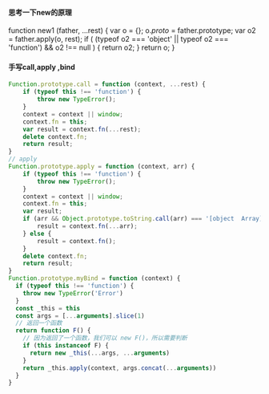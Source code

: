 #### 思考一下new的原理
<!-- father 也就是new后面跟的构造函数 -->
function new1 (father, ...rest) {
    var o = {};
    o._proto_ = father.prototype;
    var o2 = father.apply(o, rest);
    if ( (typeof o2 === 'object' || typeof o2 === 'function') && o2 !== null ) {
    return o2;
    }
    return o;
}
#### 手写call,apply ,bind
```javascript
Function.prototype.call = function (context, ...rest) {
    if (typeof this !== 'function') {
        throw new TypeError();
    }
    context = context || window;
    context.fn = this;
    var result = context.fn(...rest);
    delete context.fn;
    return result;
}
// apply
Function.prototype.apply = function (context, arr) {
    if (typeof this !== 'function') {
        throw new TypeError();
    }
    context = context || window;
    context.fn = this;
    var result;
    if (arr && Object.prototype.toString.call(arr) === '[object  Array]') {
        result = context.fn(...arr);
    } else {
        result = context.fn();
    }
    delete context.fn;
    return result;
}
Function.prototype.myBind = function (context) {
  if (typeof this !== 'function') {
    throw new TypeError('Error')
  }
  const _this = this
  const args = [...arguments].slice(1)
  // 返回一个函数
  return function F() {
    // 因为返回了一个函数，我们可以 new F()，所以需要判断
    if (this instanceof F) {
      return new _this(...args, ...arguments)
    }
    return _this.apply(context, args.concat(...arguments))
  }
}
```

```